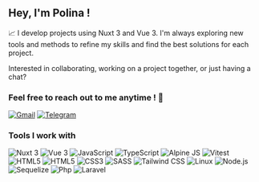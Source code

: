 ## Hey, I'm Polina !

:chart_with_upwards_trend: I develop projects using Nuxt 3 and Vue 3. I'm always exploring new tools and methods to refine my skills and find the best solutions for each project.

Interested in collaborating, working on a project together, or just having a chat?

### Feel free to reach out to me anytime ! :new_moon_with_face:

[![Gmail](https://img.shields.io/badge/Gmail-D14836?style=for-the-badge&logo=gmail&logoColor=white)](mailto:polinatcaciuc@gmail.com)
[![Telegram](https://img.shields.io/badge/Telegram-2CA5E0?style=for-the-badge&logo=telegram&logoColor=white)](https://t.me/PolinaMichel)


### Tools I work with

<img alt="Nuxt 3" src="https://img.shields.io/badge/nuxt%20js-00dc82?style=for-the-badge&logo=nuxtdotjs&logoColor=white"> <img alt="Vue 3" src="https://img.shields.io/badge/Vue%20js-35495E?style=for-the-badge&logo=vuedotjs&logoColor=4FC08D"> <img alt="JavaScript" src="https://img.shields.io/badge/JavaScript-323330?style=for-the-badge&logo=javascript&logoColor=F7DF1E">
<img alt="TypeScript" src="https://img.shields.io/badge/TypeScript-007ACC?style=for-the-badge&logo=typescript&logoColor=white">
<img alt="Alpine JS" src="https://img.shields.io/badge/Alpine%20JS-8BC0D0?style=for-the-badge&logo=alpinedotjs&logoColor=black">
<img alt="Vitest" src="https://img.shields.io/badge/Vitest-%236E9F18?style=for-the-badge&logo=Vitest&logoColor=%23fcd703">
<img alt="HTML5" src="https://img.shields.io/badge/HTML5-E34F26?style=for-the-badge&logo=html5&logoColor=white">
<img alt="HTML5" src="https://img.shields.io/badge/Pug-E3C29B?style=for-the-badge&logo=pug&logoColor=black">
<img alt="CSS3" src="https://img.shields.io/badge/CSS3-1572B6?style=for-the-badge&logo=css3&logoColor=white">
<img alt="SASS" src="https://img.shields.io/badge/Sass-CC6699?style=for-the-badge&logo=sass&logoColor=white">
<img alt="Tailwind CSS" src="https://img.shields.io/badge/Tailwind_CSS-38B2AC?style=for-the-badge&logo=tailwind-css&logoColor=white">
<img alt="Linux" src="https://img.shields.io/badge/Linux-FCC624?style=for-the-badge&logo=linux&logoColor=black">
<img alt="Node.js" src="https://img.shields.io/badge/node.js-339933?style=for-the-badge&logo=Node.js&logoColor=white">
<img alt="Sequelize" src="https://img.shields.io/badge/Sequelize-52B0E7?style=for-the-badge&logo=Sequelize&logoColor=white">
<img alt="Php" src="https://img.shields.io/badge/PHP-777BB4?style=for-the-badge&logo=php&logoColor=white">
<img alt="Laravel" src="https://img.shields.io/badge/Laravel-FF2D20?style=for-the-badge&logo=laravel&logoColor=white">
